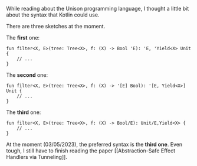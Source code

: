 While reading about the Unison programming language, I thought a little bit about the syntax that Kotlin could use.

There are three sketches at the moment.

The **first** one:
```
fun filter<X, E>(tree: Tree<X>, f: (X) -> Bool 'E): 'E, 'Yield<X> Unit {  
	// ...  
}   
```

The **second** one:
```
fun filter<X, E>(tree: Tree<X>, f: (X) -> '[E] Bool): '[E, Yield<X>] Unit {  
	// ...  
}  
```

The **third** one:
```
fun filter<X, E>(tree: Tree<X>, f: (X) -> Bool/E): Unit/E,Yield<X> {  
	// ...  
} 
```

At the moment (03/05/2023), the preferred syntax is the **third one**. Even tough, I still have to finish reading the paper [[Abstraction-Safe Effect Handlers via Tunneling]].